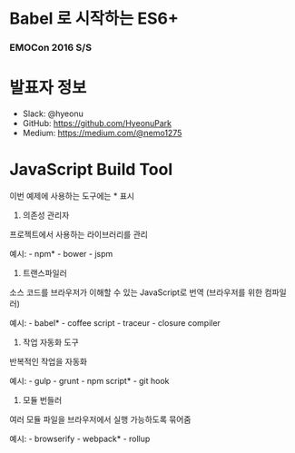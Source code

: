 Babel 로 시작하는 ES6+
=====================

### EMOCon 2016 S/S

# 발표자 정보

- Slack: @hyeonu
- GitHub: https://github.com/HyeonuPark
- Medium: https://medium.com/@nemo1275

# JavaScript Build Tool

이번 예제에 사용하는 도구에는 * 표시

1. 의존성 관리자

  프로젝트에서 사용하는 라이브러리를 관리

  예시:
    - npm*
    - bower
    - jspm

1. 트랜스파일러

  소스 코드를 브라우저가 이해할 수 있는 JavaScript로 번역 (브라우저를 위한 컴파일러)

  예시:
    - babel*
    - coffee script
    - traceur
    - closure compiler

1. 작업 자동화 도구

  반복적인 작업을 자동화

  예시:
    - gulp
    - grunt
    - npm script*
    - git hook

1. 모듈 번들러

  여러 모듈 파일을 브라우저에서 실행 가능하도록 묶어줌

  예시:
    - browserify
    - webpack*
    - rollup
